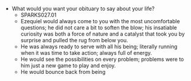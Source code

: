 - What would you want your obituary to say about your life?
	- SPARKS027.01
	- Ezequiel would always come to you with the most uncomfortable questions; he did not care a bit to soften the blow; his insatiable curiosity was both a force of nature and a catalyst that took you by surprise and pulled the rug from below you.
	- He was always ready to serve with all his being; literally running when it was time to take action; always full of energy.
	- He would see the possibilities on every problem; problems were to him just a new game to play and enjoy.
	- He would bounce back from being